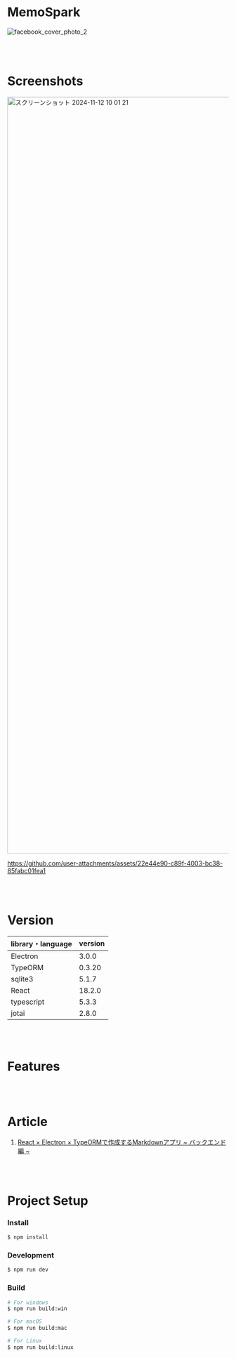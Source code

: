 # MemoSpark


![facebook_cover_photo_2](https://github.com/user-attachments/assets/8e8deadf-d411-45b8-9afa-fe06ff25aaa7)


<br><br>

# Screenshots

<img width="1723" alt="スクリーンショット 2024-11-12 10 01 21" src="https://github.com/user-attachments/assets/03438b37-f3bd-47a0-87ca-2c8390becd69">

https://github.com/user-attachments/assets/22e44e90-c89f-4003-bc38-85fabc01fea1



<br><br>

# Version

| library・language | version | 
| ---- | ---- | 
| Electron | 3.0.0 | 
| TypeORM | 0.3.20 | 
| sqlite3 | 5.1.7 | 
| React | 18.2.0 | 
| typescript | 5.3.3 | 
| jotai | 2.8.0 |



<br><br>

# Features



<br><br>

# Article

1. [React × Electron × TypeORMで作成するMarkdownアプリ ~ バックエンド編 ~](https://zenn.dev/arsaga/articles/9b5c3619913ac1) <br>



<br><br>

# Project Setup

### Install

```bash
$ npm install
```

### Development

```bash
$ npm run dev
```

### Build

```bash
# For windows
$ npm run build:win

# For macOS
$ npm run build:mac

# For Linux
$ npm run build:linux
```
